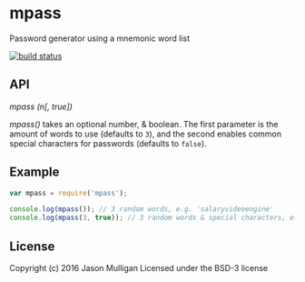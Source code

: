 # mpass

Password generator using a mnemonic word list

[![build status](https://secure.travis-ci.org/avoidwork/mpass.svg)](http://travis-ci.org/avoidwork/mpass)

## API
_mpass (n[, true])_

_mpass()_ takes an optional number, & boolean. The first parameter is the amount of words to use (defaults to `3`), and the
second enables common special characters for passwords (defaults to `false`).

## Example

```javascript
var mpass = require('mpass');

console.log(mpass()); // 3 random words, e.g. 'salaryvideoengine'
console.log(mpass(3, true)); // 3 random words & special characters, e.g. 'Extremepar0dynovel$'
```

## License
Copyright (c) 2016 Jason Mulligan
Licensed under the BSD-3 license
